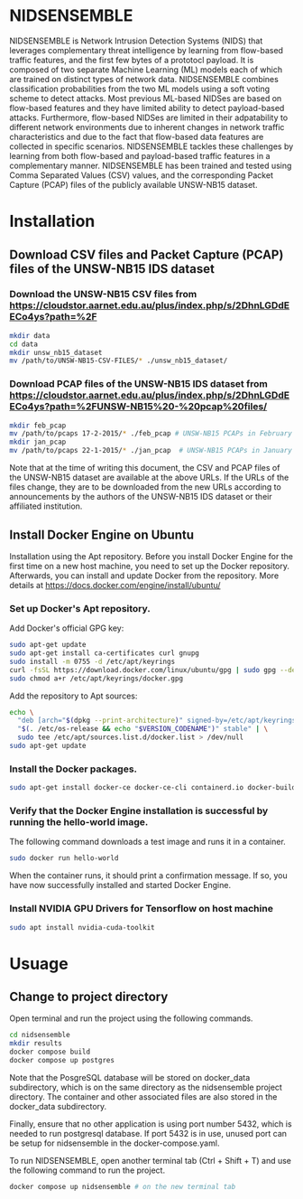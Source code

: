 # NIDSENSEMBLE
NIDSENSEMBLE is Network Intrusion Detection Systems (NIDS) that leverages complementary threat intelligence by learning from flow-based traffic features, and the first few bytes of a prototocl payload. It is composed of two separate Machine Learning (ML) models each of which are trained on distinct types of network data. NIDSENSEMBLE combines classification probabilities from the two ML models using a soft voting scheme to detect attacks. Most previous ML-based NIDSes are based on flow-based features and they have limited ability to detect payload-based attacks. Furthermore, flow-based NIDSes are limited in their adpatability to different network environments due to inherent changes in network traffic characteristics and due to the fact that flow-based data features are collected in specific scenarios. NIDSENSEMBLE tackles these challenges by learning from both flow-based and payload-based traffic features in a complementary manner. NIDSENSEMBLE has been trained and tested using Comma Separated Values (CSV) values, and the corresponding Packet Capture (PCAP) files of the publicly available UNSW-NB15 dataset.

# Installation
## Download CSV files and Packet Capture (PCAP) files of the UNSW-NB15 IDS dataset
### Download the UNSW-NB15 CSV files from https://cloudstor.aarnet.edu.au/plus/index.php/s/2DhnLGDdEECo4ys?path=%2F
  ```bash
  mkdir data
  cd data
  mkdir unsw_nb15_dataset
  mv /path/to/UNSW-NB15-CSV-FILES/* ./unsw_nb15_dataset/
  ```

### Download PCAP files of the UNSW-NB15 IDS dataset from https://cloudstor.aarnet.edu.au/plus/index.php/s/2DhnLGDdEECo4ys?path=%2FUNSW-NB15%20-%20pcap%20files/
  ```bash
  mkdir feb_pcap
  mv /path/to/pcaps 17-2-2015/* ./feb_pcap # UNSW-NB15 PCAPs in February
  mkdir jan_pcap
  mv /path/to/pcaps 22-1-2015/* ./jan_pcap  # UNSW-NB15 PCAPs in January
  ```
Note that at the time of writing this document, the CSV and PCAP files of the UNSW-NB15 dataset are available at the above URLs. If the URLs of the files change, they are to be downloaded from the new URLs according to announcements by the authors of the UNSW-NB15 IDS dataset or their affiliated institution.

## Install Docker Engine on Ubuntu
Installation using the Apt repository. Before you install Docker Engine for the first time on a new host machine, you need to set up the Docker repository. Afterwards, you can install and update Docker from the repository. More details at https://docs.docker.com/engine/install/ubuntu/
### Set up Docker's Apt repository.
Add Docker's official GPG key:
  ```bash
  sudo apt-get update
  sudo apt-get install ca-certificates curl gnupg
  sudo install -m 0755 -d /etc/apt/keyrings
  curl -fsSL https://download.docker.com/linux/ubuntu/gpg | sudo gpg --dearmor -o /etc/apt/keyrings/docker.gpg
  sudo chmod a+r /etc/apt/keyrings/docker.gpg
  ```
Add the repository to Apt sources:
  ```bash
  echo \
    "deb [arch="$(dpkg --print-architecture)" signed-by=/etc/apt/keyrings/docker.gpg] https://download.docker.com/linux/ubuntu \
    "$(. /etc/os-release && echo "$VERSION_CODENAME")" stable" | \
    sudo tee /etc/apt/sources.list.d/docker.list > /dev/null
  sudo apt-get update
  ```

### Install the Docker packages.
  ```bash
  sudo apt-get install docker-ce docker-ce-cli containerd.io docker-buildx-plugin docker-compose-plugin
  ```

### Verify that the Docker Engine installation is successful by running the hello-world image.
The following command downloads a test image and runs it in a container.
  ```bash
  sudo docker run hello-world
  ```
When the container runs, it should print a confirmation message. If so, you have now successfully installed and started Docker Engine.
### Install NVIDIA GPU Drivers for Tensorflow on host machine
  ```bash
  sudo apt install nvidia-cuda-toolkit
  ```
# Usuage
## Change to project directory
Open terminal and run the project using the following commands.
  ```bash
  cd nidsensemble
  mkdir results
  docker compose build
  docker compose up postgres
  ```

Note that the PosgreSQL database will be stored on docker_data subdirectory, which is on the same directory as the nidsensemble project directory. The container and other associated files are also stored in the docker_data subdirectory.

Finally, ensure that no other application is using port number 5432, which is needed to run postgresql database. If port 5432 is in use, unused port can be setup for nidsensemble in the docker-compose.yaml.

To run NIDSENSEMBLE, open another terminal tab (Ctrl + Shift + T) and use the following command to run the project.
  ```bash
  docker compose up nidsensemble # on the new terminal tab
  ```
